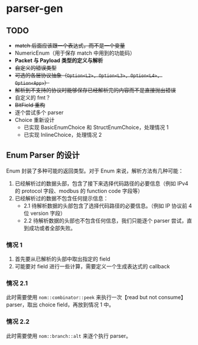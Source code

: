 # parser-gen

## TODO

- ~~match 后面应该跟一个表达式，而不是一个变量~~
- NumericEnum（用于保存 match 中用到的功能码）
- **Packet 与 Payload 类型的定义与解析**
- ~~自定义的错误类型~~
- ~~可选的各层协议抽象（`Option<L2>, Option<L3>, Option<L4>, Option<App>`）~~
- ~~解析到不支持的协议时能够保存已经解析完的内容而不是直接抛出错误~~
- 自定义的 fmt？
- ~~BitField 重构~~
- 逐个尝试多个 parser
- Choice 重新设计
    - 已实现 BasicEnumChoice 和 StructEnumChoice，处理情况 1
    - 已实现 InlineChoice，处理情况 2

## Enum Parser 的设计

Enum 封装了多种可能的返回类型。对于 Enum 来说，解析方法有几种可能：

1. 已经解析过的数据头部，包含了接下来选择代码路径的必要信息（例如 IPv4 的 protocol 字段、modbus 的 function code 字段等）
2. 已经解析过的数据不包含任何提示信息：
    - 2.1 待解析数据的头部包含了选择代码路径的必要信息。（例如 IP 协议前 4 位 version 字段）
    - 2.2 待解析数据的头部也不包含任何信息，我们只能逐个 parser 尝试，直到成功或者全部失败。

### 情况 1

1. 首先要从已解析的头部中取出指定的 field
2. 可能要对 field 进行一些计算，需要定义一个生成表达式的 callback

### 情况 2.1

此时需要使用 `nom::combinator::peek` 来执行一次【read but not consume】 parser，取出 choice field，再放到情况 1 中。

### 情况 2.2

此时需要使用 `nom::branch::alt` 来逐个执行 parser。